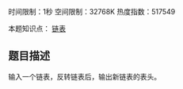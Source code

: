 时间限制：1秒 空间限制：32768K 热度指数：517549

本题知识点： [链表](https://www.nowcoder.com/questionCenter?questionTypes=000100&mutiTagIds=580)

## 题目描述

输入一个链表，反转链表后，输出新链表的表头。

